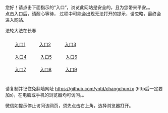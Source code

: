 您好！请点击下面指示的“入口”，浏览此网站是安全的，且为您带来平安。。 <br/>
点击入口后，请耐心等待， 过程中可能会出现无法打开的提示，请忽略，最终会进入网站. </br>

法轮大法在长春<br/>
<div style="padding:10px"><a style="margin:20px" target="_blank" href="https://dytkxm0867kmy.cloudfront.net/2Qpsp?prjdnpeu" id="ccLink1" rel="nofollow">入口1</a> <a target="_blank" style="margin:20px" href="https://d2azm9v96169zn.cloudfront.net/2Qpsp?hqodj" id="ccLink2" rel="nofollow">入口2</a> <a style="margin:20px" target="_blank" href="https://d80jt4sewcxev.cloudfront.net/2Qpsp?riugx" id="ccLink3" rel="nofollow">入口3</a></div>

<div style="padding:10px" ><a style="margin:20px" target="_blank" href="https://dytkxm0867kmy.cloudfront.net/2Qpsp?prjdnpeu" id="ccLink4" rel="nofollow">入口4</a> <a style="margin:20px" href="https://d2azm9v96169zn.cloudfront.net/2Qpsp?hqodj" target="_blank" id="ccLink5" rel="nofollow">入口5</a> <a style="margin:20px" href="https://d80jt4sewcxev.cloudfront.net/2Qpsp?riugx" target="_blank" id="ccLink6" rel="nofollow">入口6</a></div>

<div style="padding:10px"><a style="margin:20px" target="_blank" href="https://dytkxm0867kmy.cloudfront.net/2Qpsp?prjdnpeu" id="ccLink7" rel="nofollow">入口7</a> <a style="margin:20px" href="https://d2azm9v96169zn.cloudfront.net/2Qpsp?hqodj" target="_blank" id="ccLink8" rel="nofollow">入口8</a> <a style="margin:20px" target="_blank" href="https://d80jt4sewcxev.cloudfront.net/2Qpsp?riugx" id="ccLink9" rel="nofollow">入口9</a></div>

<br/>



请复制并记住免翻墙网址 https://github.com/yntd/changchunzx (http后一定要加s)，在电脑或手机的浏览器均可访问。。<br/>

微信如提示停止访问该网页，须先点击右上角，选择浏览器打开。
